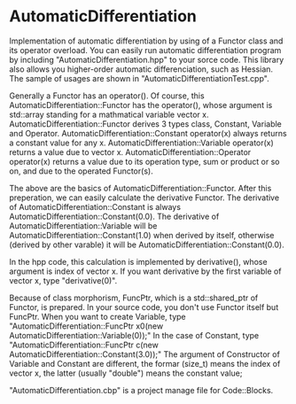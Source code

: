 # AutomaticDifferentiation
Implementation of automatic differentiation by using of a Functor class and its operator overload.
You can easily run automatic differentiation program by including "AutomaticDifferentiation.hpp" to your sorce code.
This library also allows you higher-order automatic differenciation, such as Hessian.
The sample of usages are shown in "AutomaticDifferentiationTest.cpp".

Generally a Functor has an operator().
Of course, this AutomaticDifferentiation::Functor has the operator(),
whose argument is std::array standing for a mathmatical variable vector x.
AutomaticDifferentiation::Functor derives 3 types class, Constant, Variable and Operator.
AutomaticDifferentiation::Constant operator(x) always returns a constant value for any x.
AutomaticDifferentiation::Variable operator(x) returns a value due to vector x.
AutomaticDifferentiation::Operator operator(x) returns a value due to its operation type, sum or product or so on,
and due to the operated Functor(s).

The above are the basics of AutomaticDifferentiation::Functor.
After this preperation, we can easily calculate the derivative Functor.
The derivative of AutomaticDifferentiation::Constant is always AutomaticDifferentiation::Constant(0.0).
The derivative of AutomaticDifferentiation::Variable will be AutomaticDifferentiation::Constant(1.0) when derived by itself,
otherwise (derived by other varable) it will be AutomaticDifferentiation::Constant(0.0).

In the hpp code, this calculation is implemented by derivative(), whose argument is index of vector x.
If you want derivative by the first variable of vector x, type "derivative(0)".

Because of class morphorism, FuncPtr, which is a std::shared_ptr of Functor, is prepared.
In your source code, you don't use Functor itself but FuncPtr.
When you want to create Variable, type "AutomaticDifferentiation::FuncPtr x0(new AutomaticDifferentiation::Variable(0));"
In the case of Constant, type "AutomaticDifferentiation::FuncPtr c(new AutomaticDifferentiation::Constant(3.0));"
The argument of Constructor of Variable and Constant are different, the formar (size_t) means the index of vector x, the latter (usually "double") means the constant value;

"AutomaticDifferentiation.cbp" is a project manage file for Code::Blocks.


